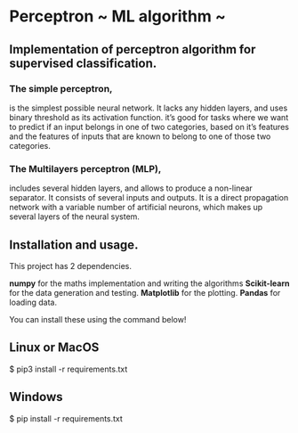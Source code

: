 # Perceptron ~ ML algorithm ~

## Implementation of perceptron algorithm for supervised classification.

### The simple perceptron, 
is the simplest possible neural network. It lacks any hidden layers,
and uses binary threshold as its activation function. it’s good for tasks where we
want to predict if an input belongs in one of two categories, based on it’s features
and the features of inputs that are known to belong to one of those two categories.

### The Multilayers perceptron (MLP),
includes several hidden layers, and allows to produce a non-linear separator. It 
consists of several inputs and outputs. It is a direct propagation network with a 
variable number of artificial neurons, which makes up several layers of the neural system.

## Installation and usage.
This project has 2 dependencies.

**numpy** for the maths implementation and writing the algorithms
**Scikit-learn** for the data generation and testing.
**Matplotlib** for the plotting.
**Pandas** for loading data.

You can install these using the command below!

## Linux or MacOS
$ pip3 install -r requirements.txt

## Windows
$ pip install -r requirements.txt
